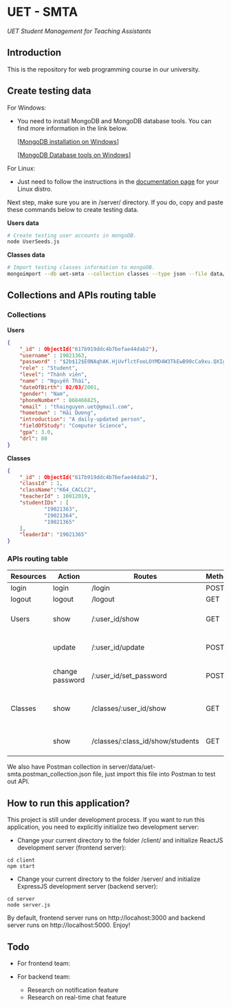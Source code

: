 # UET - SMTA

*UET Student Management for Teaching Assistants*

## Introduction

This is the repository for web programming course in our university.

## Create testing data

For Windows:
 - You need to install MongoDB and MongoDB database tools. You can find more information in the link below.
 
	[[MongoDB installation on Windows](https://docs.mongodb.com/manual/tutorial/install-mongodb-on-windows/)]
	
	[[MongoDB Database tools on Windows](https://docs.mongodb.com/database-tools/installation/installation-windows/)]

For Linux:
 - Just need to follow the instructions in the [documentation page](https://docs.mongodb.com/manual/administration/install-on-linux/) for your Linux distro.

Next step, make sure you are in /server/ directory. If you do, copy and paste these commands below to create testing data.

**Users data**  
```bash
# Create testing user accounts in mongoDB.
node UserSeeds.js
```

**Classes data**  
```bash
# Import testing classes information to mongoDB.
mongoimport --db uet-smta --collection classes --type json --file data/classes.json --jsonArray
```

## Collections and APIs routing table

### Collections

**Users** 

```json
{ 
	"_id" : ObjectId("617b919ddc4b7befae44dab2"),
	"username" : 19021363,
	"password" : "$2b$12$E0NAqhAK.HjUvflctFooLOYMD4W3TkEwB90cCa9xu.QXIg/u379bS",
	"role" : "Student",	
	"level": "Thành viên",
	"name" : "Nguyễn Thái",
	"dateOfBirth": 02/03/2001,
	"gender": "Nam",
	"phoneNumber" : 868466825,
	"email" : "thainguyen.uet@gmail.com",
	"hometown" : "Hải Dương",
	"introduction": "A daily-updated person",
	"fieldOfStudy": "Computer Science",
	"gpa": 3.0,
	"drl": 80
}
```

**Classes**

```json
{ 
	"_id" : ObjectId("617b919ddc4b7befae44dab2"),
	"classId" : 1,
	"className":"K64_CACLC2",
	"teacherId" : 10012019,
	"studentIDs" : [
			"19021363",
			"19021364",
			"19021365"
	],
	"leaderId": "19021365"
}
```

### APIs routing table

| Resources | Action | Routes | Methods | Description|
| ------ | ------ | ------ | ------ | ------ |
| login | login | /login | POST | Log in|
| logout | logout | /logout | GET | Log out |
| Users | show | /:user_id/show | GET | Show user's profile |
|  | update | /:user_id/update | POST | Update user's profile |
|  | change password | /:user_id/set_password | POST | Change user's password |
| Classes | show | /classes/:user_id/show | GET | Get managed class and students |
|  | show | /classes/:class_id/show/students | GET | Get students in a class |

We also have Postman collection in server/data/uet-smta.postman_collection.json file, just import this file into Postman to test out API.

## How to run this application?
This project is still under development process. If you want to run this application, you need to explicitly initialize two development server:
- Change your current directory to the folder /client/ and initialize ReactJS development server (frontend server):
```
cd client
npm start
```
- Change your current directory to the folder /server/ and initialize ExpressJS development server (backend server):
```
cd server
node server.js
```
By default, frontend server runs on http://locahost:3000 and backend server runs on http://localhost:5000.
Enjoy!

## Todo

- For frontend team:
   
- For backend team:
	- Research on notification feature
	- Research on real-time chat feature

